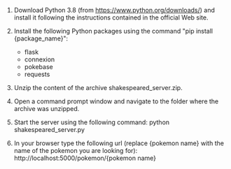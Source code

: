 
1. Download Python 3.8 (from https://www.python.org/downloads/) and install it following the instructions contained in the official
Web site.
	
2. Install the following Python packages using the command "pip install {package_name}":
	- flask
	- connexion
	- pokebase
	- requests
	
3. Unzip the content of the archive shakespeared_server.zip.

4. Open a command prompt window and navigate to the folder where the archive was unzipped. 

5. Start the server using the following command:
	python shakespeared_server.py
	
6. In your browser type the following url (replace {pokemon name} with the name of the pokemon you are looking for):
	http://localhost:5000/pokemon/{pokemon name}
	
	